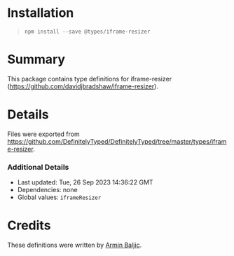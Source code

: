 # Installation
> `npm install --save @types/iframe-resizer`

# Summary
This package contains type definitions for iframe-resizer (https://github.com/davidjbradshaw/iframe-resizer).

# Details
Files were exported from https://github.com/DefinitelyTyped/DefinitelyTyped/tree/master/types/iframe-resizer.

### Additional Details
 * Last updated: Tue, 26 Sep 2023 14:36:22 GMT
 * Dependencies: none
 * Global values: `iframeResizer`

# Credits
These definitions were written by [Armin Baljic](https://github.com/arminbaljic).
